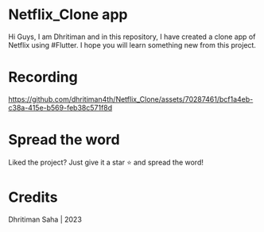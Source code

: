 # Netflix_Clone app
Hi Guys, I am Dhritiman and in this repository, I have created a clone app of Netflix using #Flutter. I hope you will learn something new from this project.

# Recording
https://github.com/dhritiman4th/Netflix_Clone/assets/70287461/bcf1a4eb-c38a-415e-b569-feb38c571f8d

# Spread the word
Liked the project? Just give it a star ⭐️ and spread the word!

# Credits
Dhritiman Saha | 2023

